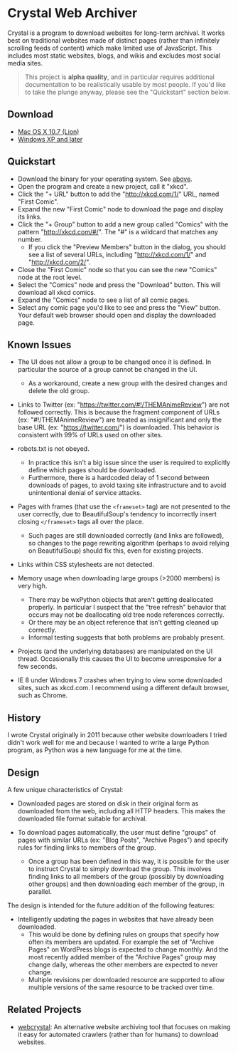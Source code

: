 Crystal Web Archiver
====================

Crystal is a program to download websites for long-term archival. It works best
on traditional websites made of distinct pages (rather than infinitely scrolling
feeds of content) which make limited use of JavaScript. This includes most
static websites, blogs, and wikis and excludes most social media sites.

> This project is **alpha quality**, and in particular requires additional
> documentation to be realistically usable by most people. If you'd like to
> take the plunge anyway, please see the "Quickstart" section below.


Download
--------
* [Mac OS X 10.7 (Lion)](https://github.com/downloads/davidfstr/Crystal-Web-Archiver/crystal-mac-1.0.dmg)
* [Windows XP and later](https://github.com/downloads/davidfstr/Crystal-Web-Archiver/crystal-win-1.0.exe)


Quickstart
----------

* Download the binary for your operating system. See [above](#download).
* Open the program and create a new project, call it "xkcd".
* Click the "+ URL" button to add the "http://xkcd.com/1/" URL, named "First Comic".
* Expand the new "First Comic" node to download the page and display its links.
* Click the "+ Group" button to add a new group called "Comics" with the pattern
  "http://xkcd.com/#/". The "#" is a wildcard that matches any number.
    * If you click the "Preview Members" button in the dialog, you should see a list of
      several URLs, including "http://xkcd.com/1/" and "http://xkcd.com/2/".
* Close the "First Comic" node so that you can see the new "Comics" node at the root level.
* Select the "Comics" node and press the "Download" button.
  This will download all xkcd comics.
* Expand the "Comics" node to see a list of all comic pages.
* Select any comic page you'd like to see and press the "View" button.
  Your default web browser should open and display the downloaded page.


Known Issues
------------

* The UI does not allow a group to be changed once it is defined. In particular
  the source of a group cannot be changed in the UI.
    * As a workaround, create a new group with the desired changes and delete the old group.

* Links to Twitter (ex: "https://twitter.com/#!/THEMAnimeReview") are not followed
  correctly. This is because the fragment component of URLs (ex: "#!/THEMAnimeReview")
  are treated as insignificant and only the base URL (ex: "https://twitter.com/") is
  downloaded. This behavior is consistent with 99% of URLs used on other sites.

* robots.txt is not obeyed.
    * In practice this isn't a big issue since the user is required to explicitly define
      which pages should be downloaded.
    * Furthermore, there is a hardcoded delay of 1 second between downloads of pages,
      to avoid taxing site infrastructure and to avoid unintentional denial of service
      attacks.

* Pages with frames (that use the `<frameset>` tag) are not presented to the user correctly,
  due to BeautifulSoup's tendency to incorrectly insert closing `</frameset>` tags all
  over the place.
    * Such pages are still downloaded correctly (and links are followed), so changes
      to the page rewriting algorithm (perhaps to avoid relying on BeautifulSoup)
      should fix this, even for existing projects.

* Links within CSS stylesheets are not detected.

* Memory usage when downloading large groups (>2000 members) is very high.
    * There may be wxPython objects that aren't getting deallocated properly.
      In particular I suspect that the "tree refresh" behavior that occurs
      may not be deallocating old tree node references correctly.
    * Or there may be an object reference that isn't getting cleaned up correctly.
    * Informal testing suggests that both problems are probably present.

* Projects (and the underlying databases) are manipulated on the UI thread.
  Occasionally this causes the UI to become unresponsive for a few seconds.

* IE 8 under Windows 7 crashes when trying to view some downloaded sites, such as
  xkcd.com. I recommend using a different default browser, such as Chrome.


History
-------

I wrote Crystal originally in 2011 because other website downloaders
I tried didn't work well for me and because I wanted to write a large
Python program, as Python was a new language for me at the time.


Design
------

A few unique characteristics of Crystal:

* Downloaded pages are stored on disk in their original form as downloaded from the web,
  including all HTTP headers. This makes the downloaded file format suitable for archival.

* To download pages automatically, the user must define "groups" of pages with similar
  URLs (ex: "Blog Posts", "Archive Pages") and specify rules for finding links to members
  of the group.
    * Once a group has been defined in this way, it is possible for the user to
      instruct Crystal to simply download the group. This involves finding links to all
      members of the group (possibly by downloading other groups) and then downloading
      each member of the group, in parallel.

The design is intended for the future addition of the following features:

* Intelligently updating the pages in websites that have already been downloaded.
    * This would be done by defining rules on groups that specify how often its members
      are updated. For example the set of "Archive Pages" on WordPress blogs is expected
      to change monthly. And the most recently added member of the "Archive Pages" group
      may change daily, whereas the other members are expected to never change.
    * Multiple revisions per downloaded resource are supported to allow multiple
      versions of the same resource to be tracked over time.


Related Projects
----------------

* [webcrystal]: An alternative website archiving tool that focuses on making it
  easy for automated crawlers (rather than for humans) to download websites.

[webcrystal]: http://dafoster.net/projects/webcrystal/
